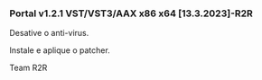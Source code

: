 ### 	Portal v1.2.1 VST/VST3/AAX x86 x64 [13.3.2023]-R2R


Desative o anti-virus.

Instale e aplique o patcher. 

Team R2R
